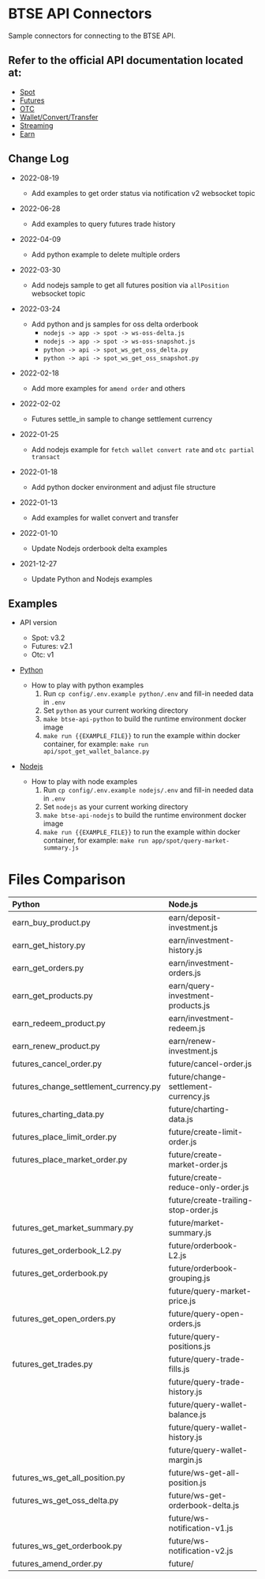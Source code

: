 # BTSE API Connectors
Sample connectors for connecting to the BTSE API.

## Refer to the official API documentation located at:

* [Spot](https://btsecom.github.io/docs/spot/en/#change-log)
* [Futures](https://btsecom.github.io/docs/futures/en/#change-log)
* [OTC](https://btsecom.github.io/docs/otc/en/#change-log)
* [Wallet/Convert/Transfer](https://btsecom.github.io/docs/wallet/en/#change-log)
* [Streaming](https://btsecom.github.io/docs/streaming/en/#change-log)
* [Earn](https://btsecom.github.io/docs/earn/en/#change-log)

## Change Log

* 2022-08-19
  - Add examples to get order status via notification v2 websocket topic

* 2022-06-28
  - Add examples to query futures trade history

* 2022-04-09
  - Add python example to delete multiple orders

* 2022-03-30
  - Add nodejs sample to get all futures position via `allPosition` websocket topic

* 2022-03-24
  - Add python and js samples for oss delta orderbook
    - `nodejs -> app -> spot -> ws-oss-delta.js`
    - `nodejs -> app -> spot -> ws-oss-snapshot.js`
    - `python -> api -> spot_ws_get_oss_delta.py`
    - `python -> api -> spot_ws_get_oss_snapshot.py`

* 2022-02-18
  - Add more examples for `amend order` and others

* 2022-02-02
  - Futures settle_in sample to change settlement currency

* 2022-01-25
  - Add nodejs example for `fetch wallet convert rate` and `otc partial transact`

* 2022-01-18
  - Add python docker environment and adjust file structure

* 2022-01-13
  - Add examples for wallet convert and transfer

* 2022-01-10
  - Update Nodejs orderbook delta examples

* 2021-12-27
  - Update Python and Nodejs examples

## Examples

  * API version
    - Spot: v3.2
    - Futures: v2.1
    - Otc: v1


* [Python](https://github.com/btsecom/api-sample/tree/master/python)

  * How to play with python examples
    1. Run `cp config/.env.example python/.env` and fill-in needed data in `.env`
    1. Set `python` as your current working directory
    1. `make btse-api-python` to build the runtime environment docker image
    1. `make run {{EXAMPLE_FILE}}` to run the example within docker container, for example: `make run api/spot_get_wallet_balance.py`


* [Nodejs](https://github.com/btsecom/api-sample/tree/master/nodejs)

  * How to play with node examples
    1. Run `cp config/.env.example nodejs/.env` and fill-in needed data in `.env`
    1. Set `nodejs` as your current working directory
    1. `make btse-api-nodejs` to build the runtime environment docker image
    1. `make run {{EXAMPLE_FILE}}` to run the example within docker container, for example: `make run app/spot/query-market-summary.js`



# Files Comparison
|Python | Node.js | 
| :---   | :---   | 
|earn_buy_product.py | earn/deposit-investment.js |
|earn_get_history.py | earn/investment-history.js |
|earn_get_orders.py | earn/investment-orders.js |
|earn_get_products.py | earn/query-investment-products.js |
|earn_redeem_product.py | earn/investment-redeem.js |
|earn_renew_product.py | earn/renew-investment.js |
|futures_cancel_order.py | future/cancel-order.js |
|futures_change_settlement_currency.py | future/change-settlement-currency.js |
|futures_charting_data.py | future/charting-data.js |
|futures_place_limit_order.py | future/create-limit-order.js |
|futures_place_market_order.py | future/create-market-order.js |
| | future/create-reduce-only-order.js |
| | future/create-trailing-stop-order.js |
|futures_get_market_summary.py | future/market-summary.js |
|futures_get_orderbook_L2.py | future/orderbook-L2.js |
|futures_get_orderbook.py | future/orderbook-grouping.js |
| | future/query-market-price.js |
|futures_get_open_orders.py | future/query-open-orders.js |
| | future/query-positions.js |
|futures_get_trades.py | future/query-trade-fills.js |
| | future/query-trade-history.js |
| | future/query-wallet-balance.js |
| | future/query-wallet-history.js |
| | future/query-wallet-margin.js |
|futures_ws_get_all_position.py | future/ws-get-all-position.js |
|futures_ws_get_oss_delta.py | future/ws-get-orderbook-delta.js |
| | future/ws-notification-v1.js |
|futures_ws_get_orderbook.py | future/ws-notification-v2.js |
|futures_amend_order.py | future/ |